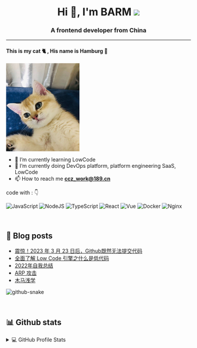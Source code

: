 <h1 align="center">Hi 👋, I'm BARM 
  <img src="https://komarev.com/ghpvc/?username=BARMPlus&color=green">
</h1>
<h3 align="center">A frontend developer from China</h3>

---

#### This is my cat 🐈 , His name is Hamburg 🍔

<img src="https://raw.githubusercontent.com/BARMPlus/BARMPlus/master/assets/cat.jpg" width="200" height="240" align=center />

- 🌱 I’m currently learning LowCode
- 🔭 I’m currently doing DevOps platform, platform engineering SaaS, LowCode
- 📫 How to reach me **ccz_work@189.cn**

code with :  👇

![JavaScript](https://img.shields.io/badge/javascript-F7DF1E.svg?style=for-the-badge&logo=javascript&logoColor=black)
![NodeJS](https://img.shields.io/badge/node.js-6DA55F?style=for-the-badge&logo=node.js&logoColor=white)
![TypeScript](https://img.shields.io/badge/typescript-007ACC.svg?style=for-the-badge&logo=typescript&logoColor=white)
![React](https://img.shields.io/badge/react-61DAFB.svg?style=for-the-badge&logo=react&logoColor=black)
![Vue](https://img.shields.io/badge/vue-4FC08D.svg?style=for-the-badge&logo=vue.js&logoColor=white)
![Docker](https://img.shields.io/badge/docker-%230db7ed.svg?style=for-the-badge&logo=docker&logoColor=white)
![Nginx](https://img.shields.io/badge/nginx-%23009639.svg?style=for-the-badge&logo=nginx&logoColor=white)

&nbsp;

## 📝 Blog posts

<!-- BLOG-POST-LIST:START -->
- [震惊！2023 年 3 月 23 日后，Github既然无法提交代码](https://blog.ccz.life/post/70)
- [全面了解 Low Code 引擎之什么是低代码](https://blog.ccz.life/post/69)
- [2022年自我总结](https://blog.ccz.life/post/1)
- [ARP 攻击](https://blog.ccz.life/post/35)
- [木马浅学](https://blog.ccz.life/post/2)
<!-- BLOG-POST-LIST:END -->
<picture>
  <source media="(prefers-color-scheme: dark)" srcset="https://raw.githubusercontent.com/BARMPlus/BARMPlus/master/assets/github-contribution-grid-snake-dark.svg" />
  <source media="(prefers-color-scheme: light)" srcset="https://raw.githubusercontent.com/BARMPlus/BARMPlus/master/assets/github-contribution-grid-snake.svg" />
  <img alt="github-snake" src="github-snake.svg" />
</picture>

&nbsp;
## 📊 Github stats

<details> 
  <summary>💻 GitHub Profile Stats</summary>
  <br/>
   <a href="https://github.com/anuraghazra/github-readme-stats">
    <img align="center" src="https://github-readme-stats.anuraghazra1.vercel.app/api?username=BARMPlus&show_icons=true&theme=tokyonight&line_height=40" alt="Anurag's github stats" />
   </a>
  <br/>
</details>